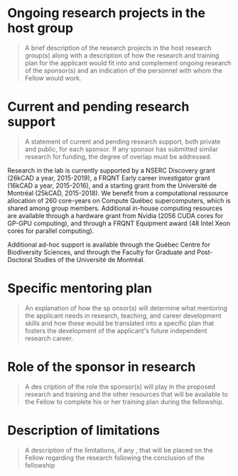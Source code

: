 # Ongoing research projects in the host group

> A brief description of the research projects in the host research group(s) along with a description of how the research and training plan for the applicant would fit into and complement ongoing research of the sponsor(s)  and an indication of the personnel with whom the Fellow would work.

# Current and pending research support

> A statement of current and pending research support, both private and public, for each 
sponsor. If any sponsor has submitted similar research for funding, the degree of overlap must 
be addressed.

Research in the lab is currently supported by a NSERC Discovery grant (26kCAD a year, 2015-2019), a FRQNT Early career investigator grant (16kCAD a year, 2015-2016), and a starting grant from the Université de Montréal (25kCAD, 2015-2018). We benefit from a computational ressource allocation of 260 core-years on Compute Québec supercomputers, which is shared among group members. Additional in-house computing resources are available through a hardware grant from Nvidia (2056 CUDA cores for GP-GPU computing), and through a FRQNT Equipment award (48 Intel Xeon cores for parallel computing).

Additional ad-hoc support is available through the Québec Centre for Biodiversity Sciences, and through the Faculty for Graduate and Post-Doctoral Studies of the Université de Montréal.

# Specific mentoring plan

> An explanation of how the sp
onsor(s) will determine what mentoring the applicant needs in 
research, teaching, and career development skills and how these would be translated into a 
specific plan that fosters the development of the applicant's future independent research 
career.

# Role of the sponsor in research

> A  des
cription of the role the sponsor(s) will play in the proposed research and training and the 
other resources that will be available to the Fellow to complete his or her training plan during 
the fellowship.

# Description of limitations

> A description of the limitations, if any
,
that will
be placed on the Fellow regarding the 
research following
the conclusion of
the fellowship
